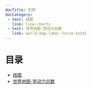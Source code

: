 ```yaml
---
docTitle: 实例
docCategory:
 - text: 线图
   link: line-charts
 - text: 世界地图-劳动力总数
   link: world-map-labor-force-total
---
```

# 目录

* [线图](line-charts.md)
* [世界地图-劳动力总数](world-map-labor-force-total.md)
